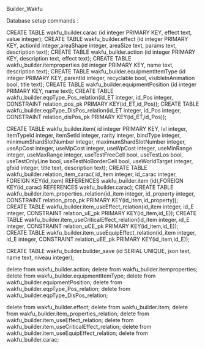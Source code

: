 Builder_Wakfu

Database setup commands : 

CREATE TABLE wakfu_builder.carac (id integer PRIMARY KEY, effect text, value integer);
CREATE TABLE wakfu_builder.effect (id integer PRIMARY KEY, actionId integer,areaShape integer, areaSize text, params text, description text);
CREATE TABLE wakfu_builder.action (id integer PRIMARY KEY, description text, effect text);
CREATE TABLE wakfu_builder.itemproperties (id integer PRIMARY KEY, name text, description text);
CREATE TABLE wakfu_builder.equipmentItemType (id integer PRIMARY KEY, parentId integer, recyclable bool, visibleInAnimation bool, title text);
CREATE TABLE wakfu_builder.equipmentPosition (id integer PRIMARY KEY, name text);
CREATE TABLE wakfu_builder.eqpType_Pos_relation(id_ET integer, id_Pos integer, CONSTRAINT relation_pos_pk PRIMARY KEY(id_ET,id_Pos));
CREATE TABLE wakfu_builder.eqpType_DisPos_relation(id_ET integer, id_Pos integer, CONSTRAINT relation_disPos_pk PRIMARY KEY(id_ET,id_Pos));

CREATE TABLE wakfu_builder.item( id integer PRIMARY KEY, lvl integer, itemTypeId integer, itemSetId integer, rarity integer, bindType integer, minimumShardSlotNumber integer, maximumShardSlotNumber integer, useApCost integer, useMpCost integer, useWpCost integer, useMinRange integer, useMaxRange integer, useTestFreeCell bool, useTestLos bool, useTestOnlyLine bool, useTestNoBorderCell bool, useWorldTarget integer, gfxid integer, title text, description text);
CREATE TABLE wakfu_builder.relation_item_carac( id_item integer, id_carac integer, FOREIGN KEY(id_item) REFERENCES wakfu_builder.item (id),FOREIGN KEY(id_carac) REFERENCES wakfu_builder.carac);
CREATE TABLE wakfu_builder.item_properties_relation(id_item integer, id_property integer, CONSTRAINT relation_prop_pk PRIMARY KEY(id_item,id_property));
CREATE TABLE wakfu_builder.item_useEffect_relation(id_item integer, id_E integer, CONSTRAINT relation_uE_pk PRIMARY KEY(id_item,id_E));
CREATE TABLE wakfu_builder.item_useCriticalEffect_relation(id_item integer, id_E integer, CONSTRAINT relation_uCE_pk PRIMARY KEY(id_item,id_E));
CREATE TABLE wakfu_builder.item_useEquipEffect_relation(id_item integer, id_E integer, CONSTRAINT relation_uEE_pk PRIMARY KEY(id_item,id_E));

CREATE TABLE wakfu_builder.builder_save (id SERIAL UNIQUE, json text, name text, niveau integer);


delete from wakfu_builder.action;
delete from wakfu_builder.itemproperties;
delete from wakfu_builder.equipmentItemType;
delete from wakfu_builder.equipmentPosition;
delete from wakfu_builder.eqpType_Pos_relation;
delete from wakfu_builder.eqpType_DisPos_relation;

delete from wakfu_builder.effect;
delete from wakfu_builder.item;
delete from wakfu_builder.item_properties_relation;
delete from wakfu_builder.item_useEffect_relation;
delete from wakfu_builder.item_useCriticalEffect_relation;
delete from wakfu_builder.item_useEquipEffect_relation;
delete from wakfu_builder.carac;
